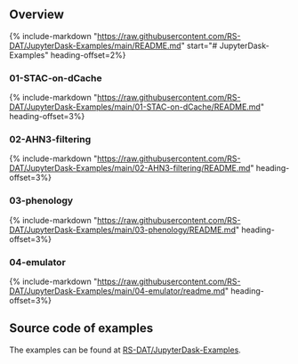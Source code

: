 ## Overview

{% include-markdown "https://raw.githubusercontent.com/RS-DAT/JupyterDask-Examples/main/README.md" start="# JupyterDask-Examples" heading-offset=2%}

### 01-STAC-on-dCache

{% include-markdown "https://raw.githubusercontent.com/RS-DAT/JupyterDask-Examples/main/01-STAC-on-dCache/README.md" heading-offset=3%}

### 02-AHN3-filtering

{% include-markdown "https://raw.githubusercontent.com/RS-DAT/JupyterDask-Examples/main/02-AHN3-filtering/README.md" heading-offset=3%}

### 03-phenology

{% include-markdown "https://raw.githubusercontent.com/RS-DAT/JupyterDask-Examples/main/03-phenology/README.md" heading-offset=3%}

### 04-emulator

{% include-markdown "https://raw.githubusercontent.com/RS-DAT/JupyterDask-Examples/main/04-emulator/readme.md" heading-offset=3%}

## Source code of examples

The examples can be found at [RS-DAT/JupyterDask-Examples](https://github.com/RS-DAT/JupyterDask-Examples/tree/main).
